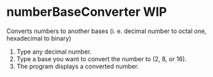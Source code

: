 # numberBaseConverter WIP
Converts numbers to another bases (i. e. decimal number to octal one, hexadecimal to binary)
1. Type any decimal number.
2. Type a base you want to convert the number to (2, 8, or 16).
3. The program displays a converted number.
